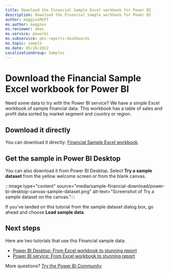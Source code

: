 ```yaml
---
title: Download the Financial Sample Excel workbook for Power BI
description: Download the Financial Sample workbook for Power BI
author: maggiesMSFT
ms.author: maggies
ms.reviewer: amac
ms.service: powerbi
ms.subservice: pbi-reports-dashboards
ms.topic: sample
ms.date: 05/26/2022
LocalizationGroup: Samples
---
```

# Download the Financial Sample Excel workbook for Power BI
Need some data to try with the Power BI service? We have a simple Excel workbook of sample financial data. This workbook has a table of sales and profit data sorted by market segment and country or region. 

## Download it directly

You can download it directly: 
[Financial Sample Excel workbook](https://go.microsoft.com/fwlink/?LinkID=521962).

## Get the sample in Power BI Desktop

You can also download it from Power BI Desktop. Select **Try a sample dataset** from the yellow welcome screen or from the blank canvas.

:::image type="content" source="media/sample-financial-download/power-bi-desktop-canvas-sample-dataset.png" alt-text="Screenshot of Try a sample dataset on the canvas."::: 

If you've landed on this tutorial from the sample dataset dialog box, go ahead and choose **Load sample data**.

## Next steps

Here are two tutorials that use this Financial sample data:

- [Power BI Desktop: From Excel workbook to stunning report](desktop-excel-stunning-report.md)
- [Power BI service: From Excel workbook to stunning report](service-from-excel-to-stunning-report.md)

More questions? [Try the Power BI Community](https://community.powerbi.com/).
